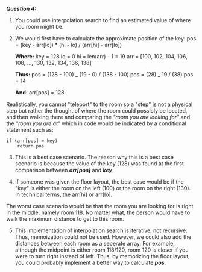 **_Question 4:_**

1. You could use interpolation search to find an estimated value of where you room might be.

2. We would first have to calculate the approximate position of the key:
   pos = (key - arr[lo]) \* (hi - lo) / (arr[hi] - arr[lo])

   **Where:**
   key = 128
   lo = 0
   hi = len(arr) - 1 = 19
   arr = [100, 102, 104, 106, 108, ..., 130, 132, 134, 136, 138]

   **Thus:**
   pos = (128 - 100) _ (19 - 0) / (138 - 100)
   pos = (28) _ 19 / (38)
   pos = 14

   **And:**
   arr[pos] = 128

Realistically, you cannot "teleport" to the room so a "step" is not a physical step but rather the thought of where the room could possibly be located, and then walking there and comparing the _"room you are looking for"_ and the _"room you are at"_ which in code would be indicated by a conditional statement such as:

    if (arr[pos] = key)
        return pos

3. This is a best case scenario. The reason why this is a best case scenario is because the value of the
   key (128) was found at the first comparison between **_arr[pos]_** and **_key_**

4. If someone was given the floor layout, the best case would be if the "key" is either the room on the left (100) or the room on the right (130). In technical terms, the arr[hi] or arr[lo].

The worst case scenario would be that the room you are looking for is right in the middle, namely room 118. No matter what, the person would have to walk the maximum distance to get to this room.

5. This implementation of interpolation search is iterative, not recursive. Thus, memoization could not be used.
   However, we could also add the distances between each room as a seperate array. For example, although the midpoint is either room 118/120, room 120 is closer if you were to turn right instead of left. Thus, by memorizing the floor layout, you could probably implement a better way to calculate **_pos_**.
